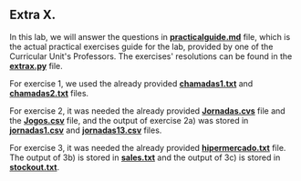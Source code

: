 ## Extra X.



In this lab, we will answer the questions in **[practicalguide.md](https://github.com/alexandradecarvalho/programming-fundamentals/blob/main/practical-classes/extrax/practicalguide.md)** file, which is the actual practical exercises guide for the lab, provided by one of the Curricular Unit's Professors. The exercises' resolutions can be found in the **[extrax.py](https://github.com/alexandradecarvalho/programming-fundamentals/blob/main/practical-classes/extrax/extrax.py)** file.

For exercise 1, we used the already provided **[chamadas1.txt](https://github.com/alexandradecarvalho/programming-fundamentals/blob/main/practical-classes/extrax/chamadas1.txt)** and **[chamadas2.txt](https://github.com/alexandradecarvalho/programming-fundamentals/blob/main/practical-classes/extrax/chamadas2.txt)** files.

For exercise 2, it was needed the already provided **[Jornadas.cvs](https://github.com/alexandradecarvalho/programming-fundamentals/blob/main/practical-classes/extrax/Jornadas.csv)** file and the **[Jogos.csv](https://github.com/alexandradecarvalho/programming-fundamentals/blob/main/practical-classes/extrax/Jogos.csv)** file, and the output of exercise 2a) was stored in **[jornadas1.csv](https://github.com/alexandradecarvalho/programming-fundamentals/blob/main/practical-classes/extrax/jornadas1.csv)** and **[jornadas13.csv](https://github.com/alexandradecarvalho/programming-fundamentals/blob/main/practical-classes/extrax/jornadas13.csv)** files.

For exercise 3, it was needed the already provided **[hipermercado.txt](https://github.com/alexandradecarvalho/programming-fundamentals/blob/main/practical-classes/extrax/hipermercado.txt)** file. The output of 3b) is stored in **[sales.txt](https://github.com/alexandradecarvalho/programming-fundamentals/blob/main/practical-classes/extrax/sales.txt)** and the output of 3c) is stored in **[stockout.txt](https://github.com/alexandradecarvalho/programming-fundamentals/blob/main/practical-classes/extrax/stockout.txt)**.


